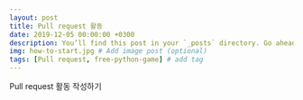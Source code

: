 ```yaml
---
layout: post
title: Pull request 활동
date: 2019-12-05 00:00:00 +0300
description: You’ll find this post in your `_posts` directory. Go ahead and edit it and re-build the site to see your changes. # Add post description (optional)
img: how-to-start.jpg # Add image post (optional)
tags: [Pull request, free-python-game] # add tag
---
```


Pull request 활동 작성하기

